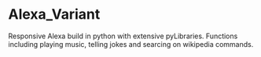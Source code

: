 # Alexa_Variant

Responsive Alexa build in python with extensive pyLibraries.
Functions including playing music, telling jokes and searcing on wikipedia commands.
